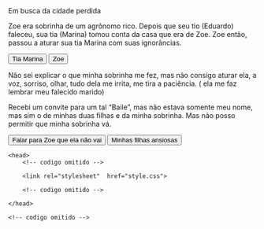 <!DOCTYPE html>
<html lang="pt-BR">
    <head>
    <meta charset="UTF-8">
    <meta name="viewport" content="width=device-whidth, initial-scale=1.0"
    <title>Em busca da cidade perdida</title> 
    </head>
    <body>
        <main>
          <div class="passo ativo" id="passo-0">
            <p>Zoe era sobrinha de um agrônomo rico. Depois que seu tio (Eduardo) faleceu, sua tia (Marina) tomou conta da casa que era de Zoe. 
                Zoe então, passou a aturar sua tia Marina com suas ignorâncias.</p>
           <button class="btn-proximo" data-proximo="1">Tia Marina</button>
           <button class="btn-proximo" data-proximo="2">Zoe</button>
            </div>
            <div class="passo" id="passo 1">
             <p>Não sei explicar o que minha sobrinha me fez, mas não consigo aturar ela, a voz, sorriso, olhar, tudo dela me irrita, me tira a paciência.  ( ela me faz lembrar meu falecido marido)</p> 
            <p>Recebi um convite para um tal “Baile”, mas não estava somente meu nome, mas sim o de minhas duas filhas e da minha sobrinha.
                Mas não posso permitir que minha sobrinha vá.</p>
             <button class="btn-proximo" data proxima="3">Falar para Zoe que ela não vai</button>
             <button class="btn-proximo" data proxima="4">Minhas filhas ansiosas</button>
            </main>
    </body>
    </html>
    <!-- codigo omitido -->

    <head> 
        <!-- codigo omitido -->

        <link rel="stylesheet"  href="style.css">

        <!-- codigo omitido -->

    </head>

    <!-- codigo omitido --> 
